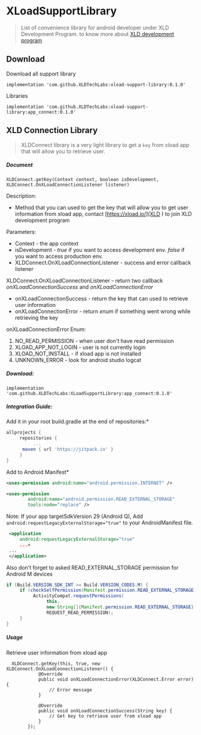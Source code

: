 # XLoadSupportLibrary
> List of convenience library for android developer under XLD Development Program. to know more about [XLD development program](https://xload.io/)

## Download
Download all support library
```
implementation 'com.github.XLDTechLabs:xload-support-library:0.1.0'
```

Libraries
```
implementation 'com.github.XLDTechLabs:xload-support-library:app_connect:0.1.0'
```

## XLD Connection Library
> XLDConnect library is a very light library to get a `key` from xload app that will allow you to retrieve user.


##### Document
```
XLDConnect.getKey(Context context, boolean isDevelopment, XLDConnect.OnXLoadConnectionListener listener)
```
 Description:
 - Method that you can used to get the key that will allow you to get user information from xload app, contact [https://xload.io/](XLD ) to join XLD development program

 Parameters:
 * Context - the app context
 * isDevelopment - _true_ if you want to access development env. _false_ if you want to access production env.
 * XLDConnect.OnXLoadConnectionListener - success and error callback listener

 XLDConnect.OnXLoadConnectionListener - return two callback _onXLoadConnectionSuccess_ and _onXLoadConnectionError_

 * onXLoadConnectionSuccess - return the key that can used to retrieve user information
 * onXLoadConnectionError - return _enum_ if something went wrong while retrieving the key

 onXLoadConnectionError Enum:
 1. NO_READ_PERMISSION -  when user don't have read permission
 2. XLOAD_APP_NOT_LOGIN - user is not currently login
 3. XLOAD_NOT_INSTALL - if xload app is not installed
 4. UNKNOWN_ERROR - look for android studio logcat


##### Download:
```
implementation 'com.github.XLDTechLabs:XLoadSupportLibrary:app_connect:0.1.0'
```

##### Integration Guide:

Add it in your root build.gradle at the end of repositories:*
```gradle
allprojects {
     repositories {
          ...
	  maven { url 'https://jitpack.io' }
     }
}
```

Add to Android Manifest*
```AndroidManifest.xml
<uses-permission android:name="android.permission.INTERNET" />

<uses-permission
        android:name="android.permission.READ_EXTERNAL_STORAGE"
        tools:node="replace" />
```

Note: If your app targetSdkVersion 29 (Android Q), Add `android:requestLegacyExternalStorage="true"` to your AndroidManifest file.

```AndroidManifest.xml
 <application
     android:requestLegacyExternalStorage="true"
     ...>
 ...
 </application>
```
Also don't forget to asked READ_EXTERNAL_STORAGE permission for Android M devices
```Android.java
if (Build.VERSION.SDK_INT >= Build.VERSION_CODES.M) {
     if (checkSelfPermission(Manifest.permission.READ_EXTERNAL_STORAGE) != PackageManager.PERMISSION_GRANTED) {
          ActivityCompat.requestPermissions(
               this,
               new String[]{Manifest.permission.READ_EXTERNAL_STORAGE},
               REQUEST_READ_PERMISSION);
     }
}
```
##### Usage
Retrieve user information from xload app
```
  XLDConnect.getKey(this, true, new XLDConnect.OnXLoadConnectionListener() {
            @Override
            public void onXLoadConnectionError(XLDConnect.Error error) {
                // Error message
            }

            @Override
            public void onXLoadConnectionSuccess(String key) {
                // Get key to retrieve user from xload app
            }
        });
```
